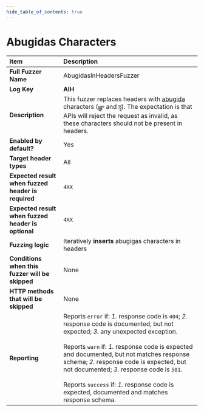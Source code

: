 ```yaml
--- 
hide_table_of_contents: true
---
```


# Abugidas Characters

| Item                                               | Description                                                                                                                                                                                                                                                                                                                                                                                                                                 |
|:---------------------------------------------------|:--------------------------------------------------------------------------------------------------------------------------------------------------------------------------------------------------------------------------------------------------------------------------------------------------------------------------------------------------------------------------------------------------------------------------------------------|
| **Full Fuzzer Name**                               | AbugidasInHeadersFuzzer                                                                                                                                                                                                                                                                                                                                                                                                                     |
| **Log Key**                                        | **AIH**                                                                                                                                                                                                                                                                                                                                                                                                                                     |
| **Description**                                    | This fuzzer replaces headers with [abugida](https://en.wikipedia.org/wiki/Abugida) characters (జ్ఞ‌ా and স্র‌ু). The expectation is that APIs will reject the request as invalid, as these characters should not be present in headers.                                                                                                                                                                                                     |
| **Enabled by default?**                            | Yes                                                                                                                                                                                                                                                                                                                                                                                                                                         |
| **Target header types**                            | All                                                                                                                                                                                                                                                                                                                                                                                                                                         |
| **Expected result when fuzzed header is required** | `4XX`                                                                                                                                                                                                                                                                                                                                                                                                                                       |
| **Expected result when fuzzed header is optional** | `4XX`                                                                                                                                                                                                                                                                                                                                                                                                                                       |
| **Fuzzing logic**                                  | Iteratively **inserts** abugigas characters in headers                                                                                                                                                                                                                                                                                                                                                                                      |
| **Conditions when this fuzzer will be skipped**    | None                                                                                                                                                                                                                                                                                                                                                                                                                                        |
| **HTTP methods that will be skipped**              | None                                                                                                                                                                                                                                                                                                                                                                                                                                        |
| **Reporting**                                      | Reports `error` if: *1.* response code is `404`; *2.* response code is documented, but not expected; *3.* any unexpected exception. <br/><br/> Reports `warn` if: *1.* response code is expected and documented, but not matches response schema; *2.* response code is expected, but not documented; *3.* response code is `501`. <br/><br/> Reports `success` if: *1.* response code is expected, documented and matches response schema. | 

